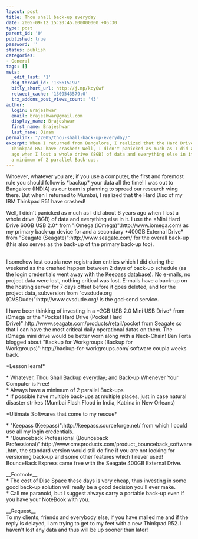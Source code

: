 ```yaml
---
layout: post
title: Thou shall back-up everyday
date: 2005-09-12 15:20:45.000000000 +05:30
type: post
parent_id: '0'
published: true
password: ''
status: publish
categories:
- General
tags: []
meta:
  _edit_last: '1'
  dsq_thread_id: '135615197'
  bitly_short_url: http://j.mp/kcyQwf
  retweet_cache: '1309543579:0'
  trx_addons_post_views_count: '43'
author:
  login: Brajeshwar
  email: brajeshwar@gmail.com
  display_name: Brajeshwar
  first_name: Brajeshwar
  last_name: Oinam
permalink: "/2005/thou-shall-back-up-everyday/"
excerpt: When I returned from Bangalore, I realized that the Hard Drive of my IBM
  Thinkpad R51 have crashed! Well, I didn't panicked as much as I did about 6 years
  ago when I lost a whole drive (8GB) of data and everything else in it. Always have
  a minimum of 2 parallel Back-ups.
---
```

<p>Whoever, whatever you are; if you use a computer, the first and foremost rule you should follow is *backup* your data all the time! I was out to Bangalore (INDIA) as our team is planning to spread our research wing there. But when I returned to Mumbai, I realized that the Hard Disc of my IBM Thinkpad R51 have crashed!</p>
<p>Well, I didn't panicked as much as I did about 6 years ago when I lost a whole drive (8GB) of data and everything else in it. I use the *Mini Hard Drive 60GB USB 2.0* from "iOmega (iOmega)":http://www.iomega.com/ as my primary back-up device for and a secondary *400GB External Drive* from "Seagate (Seagate)":http://www.seagate.com/ for the overall back-up (this also serves as the back-up of the primary back-up too).</p>
<p><br />
I somehow lost coupla new registration entries which I did during the weekend as the crashed happen between 2 days of back-up schedule (as the login credentials went away with the Keepass database). No e-mails, no project data were lost, nothing critical was lost. E-mails have a back-up on the hosting server for 7 days offset before it goes deleted, and for the project data, subversion from "cvsdude.org (CVSDude)":http://www.cvsdude.org/ is the god-send service.</p>
<p>I have been thinking of investing in a *2GB USB 2.0 Mini USB Drive* from iOmega or the "Pocket Hard Drive (Pocket Hard Drive)":http://www.seagate.com/products/retail/pocket from Seagate so that I can have the most critical daily operational datas on them. The iOmega mini drive would be better worn along with a Neck-Chain! Ben Forta blogged about "Backup for Workgroups (Backup for Workgroups)":http://backup-for-workgroups.com/ software coupla weeks back.</p>
<p>*Lesson learnt*</p>
<p>* Whatever, Thou Shall Backup everyday; and Back-up Whenever Your Computer is Free!<br />
* Always have a minimum of 2 parallel Back-ups<br />
* If possible have multiple back-ups at multiple places, just in case natural disaster strikes (Mumbai Flash Flood in India, Katrina in New Orleans)</p>
<p>*Ultimate Softwares that come to my rescue*</p>
<p>* "Keepass (Keepass)":http://keepass.sourceforge.net/ from which I could use all my login credentials.<br />
* "Bounceback Professional (Bounceback Professional)":http://www.cmsproducts.com/product_bounceback_software.htm, the standard version would still do fine if you are not looking for versioning back-up and some other features which I never used! BounceBack Express came free with the Seagate 400GB External Drive.</p>
<p>__Footnote__<br />
* The cost of Disc Space these days is very cheap, thus investing in some good back-up solution will really be a good decision you'll ever make.<br />
* Call me paranoid, but I suggest always carry a portable back-up even if you have your NoteBook with you.</p>
<p>__Request__<br />
To my clients, friends and everybody else, if you have mailed me and if the reply is delayed, I am trying to get to my feet with a new Thinkpad R52. I haven't lost any data and thus will be up sooner than later!</p>
